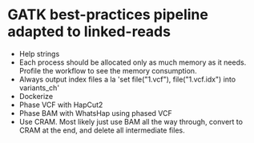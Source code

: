 
# GATK best-practices pipeline adapted to linked-reads



* Help strings
* Each process should be allocated only as much memory as it needs. Profile the workflow to see the memory consumption.
* Always output index files a la 'set file("1.vcf"), file("1.vcf.idx") into variants_ch'
* Dockerize
* Phase VCF with HapCut2
* Phase BAM with WhatsHap using phased VCF
* Use CRAM. Most likely just use BAM all the way through, convert to CRAM at the end, and delete all intermediate files.

